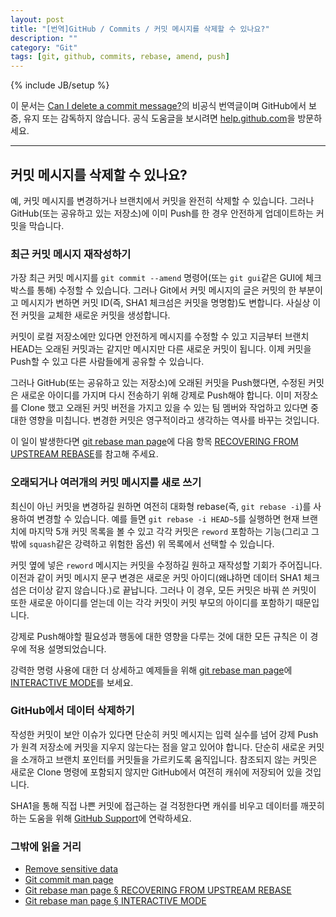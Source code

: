 ```yaml
---
layout: post
title: "[번역]GitHub / Commits / 커밋 메시지를 삭제할 수 있나요?"
description: ""
category: "Git"
tags: [git, github, commits, rebase, amend, push]
---
```

{% include JB/setup %}

이 문서는 [Can I delete a commit message?](https://help.github.com/articles/can-i-delete-a-commit-message)의 비공식 번역글이며 GitHub에서 보증, 유지 또는 감독하지 않습니다. 공식 도움글을 보시려면 [help.github.com](https://help.github.com)을 방문하세요.

---

## 커밋 메시지를 삭제할 수 있나요?

예, 커밋 메시지를 변경하거나 브랜치에서 커밋을 완전히 삭제할 수 있습니다. 그러나 GitHub(또는 공유하고 있는 저장소)에 이미 Push를 한 경우 안전하게 업데이트하는 커밋을 막습니다.

### 최근 커밋 메시지 재작성하기

가장 최근 커밋 메시지를 `git commit --amend` 명령어(또는 `git gui`같은 GUI에 체크박스를 통해) 수정할 수 있습니다. 그러나 Git에서 커밋 메시지의 글은 커밋의 한 부분이고 메시지가 변하면 커밋 ID(즉, SHA1 체크섬은 커밋을 명명함)도 변합니다. 사실상 이전 커밋을 교체한 새로운 커밋을 생성합니다.

커밋이 로컬 저장소에만 있다면 안전하게 메시지를 수정할 수 있고 지금부터 브랜치 HEAD는 오래된 커밋과는 같지만 메시지만 다른 새로운 커밋이 됩니다. 이제 커밋을 Push할 수 있고 다른 사람들에게 공유할 수 있습니다.

그러나 GitHub(또는 공유하고 있는 저장소)에 오래된 커밋을 Push했다면, 수정된 커밋은 새로운 아이디를 가지며 다시 전송하기 위해 강제로 Push해야 합니다. 이미 저장소를 Clone 했고 오래된 커밋 버전을 가지고 있을 수 있는 팀 멤버와 작업하고 있다면 중대한 영향을 미칩니다. 변경한 커밋은 영구적이라고 생각하는 역사를 바꾸는 것입니다.

이 일이 발생한다면 [git rebase man page](http://git-scm.com/docs/git-rebase)에 다음 항목 [RECOVERING FROM UPSTREAM REBASE](http://git-scm.com/docs/git-rebase#_recovering_from_upstream_rebase)를 참고해 주세요.

### 오래되거나 여러개의 커밋 메시지를 새로 쓰기

최신이 아닌 커밋을 변경하길 원하면 여전히 대화형 rebase(즉, `git rebase -i`)를 사용하여 변경할 수 있습니다. 예를 들면 `git rebase -i HEAD~5`를 실행하면 현재 브랜치에 마지막 5개 커밋 목록을 볼 수 있고 각각 커밋은 `reword` 포함하는 기능(그리고 그 밖에 `squash`같은 강력하고 위험한 옵션) 위 목록에서 선택할 수 있습니다.

커밋 옆에 넣은 `reword` 메시지는 커밋을 수정하길 원하고 재작성할 기회가 주어집니다. 이전과 같이 커밋 메시지 문구 변경은 새로운 커밋 아이디(왜냐하면 데이터 SHA1 체크섬은 더이상 같지 않습니다.)로 끝납니다. 그러나 이 경우, 모든 커밋은 바꿔 쓴 커밋이 또한 새로운 아이디를 얻는데 이는 각각 커밋이 커밋 부모의 아이디를 포함하기 때문입니다.

강제로 Push해야할 필요성과 행동에 대한 영향을 다루는 것에 대한 모든 규칙은 이 경우에 적용 설명되었습니다.

강력한 명령 사용에 대한 더 상세하고 예제들을 위해 [git rebase man page](http://git-scm.com/docs/git-rebase)에 [INTERACTIVE MODE](http://git-scm.com/docs/git-rebase#_interactive_mode)를 보세요.

### GitHub에서 데이터 삭제하기

작성한 커밋이 보안 이슈가 있다면 단순히 커밋 메시지는 입력 실수를 넘어 강제 Push가 원격 저장소에 커밋을 지우지 않는다는 점을 알고 있어야 합니다. 단순히 새로운 커밋을 소개하고 브랜치 포인터를 커밋들을 가르키도록 움직입니다. 참조되지 않는 커밋은 새로운 Clone 명령에 포함되지 않지만 GitHub에서 여전히 캐쉬에 저장되어 있을 것입니다.


SHA1을 통해 직접 나쁜 커밋에 접근하는 걸 걱정한다면 캐쉬를 비우고 데이터를 깨끗히 하는 도움을 위해 [GitHub Support](https://github.com/contact)에 연락하세요.

### 그밖에 읽을 거리

- [Remove sensitive data](https://help.github.com/articles/remove-sensitive-data)
- [Git commit man page](http://git-scm.com/docs/git-commit)
- [Git rebase man page § RECOVERING FROM UPSTREAM REBASE](http://git-scm.com/docs/git-rebase#_recovering_from_upstream_rebase)
- [Git rebase man page § INTERACTIVE MODE](http://git-scm.com/docs/git-rebase#_interactive_mode)